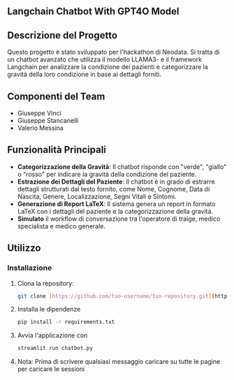 ## Langchain Chatbot With GPT4O Model

## Descrizione del Progetto

Questo progetto è stato sviluppato per l'hackathon di Neodata. Si tratta di un chatbot avanzato che utilizza il modello LLAMA3- e il framework Langchain per analizzare la condizione dei pazienti e categorizzare la gravità della loro condizione in base ai dettagli forniti.

## Componenti del Team

- Giuseppe Vinci
- Giuseppe Stancanelli
- Valerio Messina

## Funzionalità Principali

- **Categorizzazione della Gravità**: Il chatbot risponde con "verde", "giallo" o "rosso" per indicare la gravità della condizione del paziente.
- **Estrazione dei Dettagli del Paziente**: Il chatbot è in grado di estrarre dettagli strutturati dal testo fornito, come Nome, Cognome, Data di Nascita, Genere, Localizzazione, Segni Vitali e Sintomi.
- **Generazione di Report LaTeX**: Il sistema genera un report in formato LaTeX con i dettagli del paziente e la categorizzazione della gravità.
- **Simulato** il workflow di conversazione tra l'operatore di traige, medico specialista e medico generale.

## Utilizzo

### Installazione

1. Clona la repository:
   ```bash
   git clone [https://github.com/tuo-username/tuo-repository.git](https://github.com/Giuseppe-code/NeodataHackathon.git)
2. Installa le dipendenze
    ```bash
    pip install -r requirements.txt
3. Avvia l'applicazione con
   ```bash
   streamlit run chatbot.py
4. Nota: Prima di scrivere qualsiasi messaggio caricare su tutte le pagine per caricare le sessioni
   
